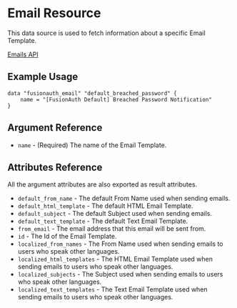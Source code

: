 # Email Resource

This data source is used to fetch information about a specific Email Template.

[Emails API](https://fusionauth.io/docs/v1/tech/apis/emails)

## Example Usage

```hcl
data "fusionauth_email" "default_breached_password" {
    name = "[FusionAuth Default] Breached Password Notification"
}
```

## Argument Reference

* `name` - (Required) The name of the Email Template.

## Attributes Reference

All the argument attributes are also exported as result attributes.

* `default_from_name` - The default From Name used when sending emails.
* `default_html_template` - The default HTML Email Template.
* `default_subject` - The default Subject used when sending emails.
* `default_text_template` - The default Text Email Template.
* `from_email` - The email address that this email will be sent from.
* `id` - The Id of the Email Template.
* `localized_from_names` - The From Name used when sending emails to users who speak other languages.
* `localized_html_templates` - The HTML Email Template used when sending emails to users who speak other languages.
* `localized_subjects` - The Subject used when sending emails to users who speak other languages.
* `localized_text_templates` - The Text Email Template used when sending emails to users who speak other languages.
